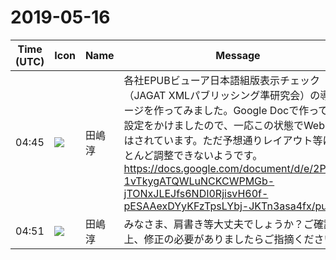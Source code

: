# 2019-05-16

|Time (UTC)|Icon|Name|Message|
|---|---|---|---|
|04:45|![](https://secure.gravatar.com/avatar/698cc14290c3976fdd9f0a23494b87c1.jpg?s=72&d=https%3A%2F%2Fa.slack-edge.com%2Fdf10d%2Fimg%2Favatars%2Fava_0018-72.png)|田嶋　淳|各社EPUBビューア日本語組版表示チェック（JAGAT XMLパブリッシング準研究会）の導入ページを作ってみました。Google Docで作って公開設定をかけましたので、一応この状態でWeb公開はされています。ただ予想通りレイアウト等はほとんど調整できないようです。<br><https://docs.google.com/document/d/e/2PACX-1vTkygATQWLuNCKCWPMGb-jTONxJLEJfs6NDI0RjisvH60f-pESAAexDYyKFzTpsLYbj-JKTn3asa4fx/pub>|
|04:51|![](https://secure.gravatar.com/avatar/698cc14290c3976fdd9f0a23494b87c1.jpg?s=72&d=https%3A%2F%2Fa.slack-edge.com%2Fdf10d%2Fimg%2Favatars%2Fava_0018-72.png)|田嶋　淳|みなさま、肩書き等大丈夫でしょうか？ご確認の上、修正の必要がありましたらご指摘ください。|
